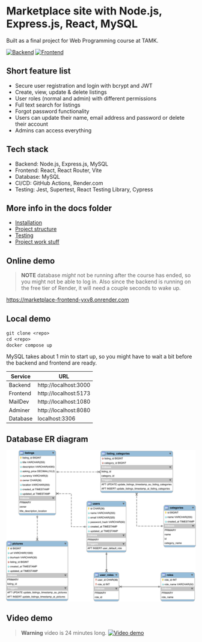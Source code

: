 # Marketplace site with Node.js, Express.js, React, MySQL

Built as a final project for Web Programming course at TAMK.

[![Backend](https://github.com/TiTe-5G00EV16/2023-final-project-vaasuu/actions/workflows/backend.yml/badge.svg)](https://github.com/TiTe-5G00EV16/2023-final-project-vaasuu/actions/workflows/backend.yml)
[![Frontend](https://github.com/TiTe-5G00EV16/2023-final-project-vaasuu/actions/workflows/frontend.yml/badge.svg)](https://github.com/TiTe-5G00EV16/2023-final-project-vaasuu/actions/workflows/frontend.yml)

## Short feature list

- Secure user registration and login with bcrypt and JWT
- Create, view, update & delete listings
- User roles (normal and admin) with different permissions
- Full text search for listings
- Forgot password functionality
- Users can update their name, email address and password or delete their account
- Admins can access everything

## Tech stack

- Backend: Node.js, Express.js, MySQL
- Frontend: React, React Router, Vite
- Database: MySQL
- CI/CD: GitHub Actions, Render.com
- Testing: Jest, Supertest, React Testing Library, Cypress

## More info in the docs folder

- [Installation](docs/development/installation.md)
- [Project structure](docs/development/project-structure.md)
- [Testing](docs/development/testing.md)
- [Project work stuff](docs/project-work/summary.md)

## Online demo

> **NOTE** database *might* not be running after the course has ended, so you might not be able to log in.
> Also since the backend is running on the free tier of Render, it will need a couple seconds to wake up. 

https://marketplace-frontend-yxv8.onrender.com

## Local demo

```
git clone <repo>
cd <repo>
docker compose up
```

MySQL takes about 1 min to start up, so you might have to wait a bit before the backend and frontend are ready.

| Service  | URL                   |
| -------- | --------------------- |
| Backend  | http://localhost:3000 |
| Frontend | http://localhost:5173 |
| MailDev  | http://localhost:1080 |
| Adminer  | http://localhost:8080 |
| Database | localhost:3306        |

## Database ER diagram

![ER diagram](db/db-er.svg)

## Video demo

> **Warning** video is 24 minutes long.
> [![Video demo](https://img.youtube.com/vi/zx0a1EEBalI/0.jpg)](https://youtu.be/zx0a1EEBalI)
